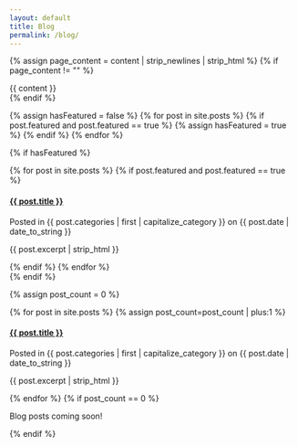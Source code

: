 ```yaml
---
layout: default
title: Blog
permalink: /blog/
---
```

{% assign page_content = content | strip_newlines | strip_html %}
{% if page_content != "" %}
<div class="categoryContent">
		{{ content }}
</div>
{% endif %}

{% assign hasFeatured = false %}
{% for post in site.posts %}
  {% if post.featured and post.featured == true %}
  	{% assign hasFeatured = true %}
  {% endif %}
{% endfor %}

{% if hasFeatured %}
<div class="featuredItems">
	{% for post in site.posts %}
	  {% if post.featured and post.featured == true %}
	  <div class="featuredItem">
	    <h4 class="postTitle"><a href="{{ BASE_PATH }}{{ post.url }}">{{ post.title }}</a></h4>
	    <span class="postDetails">Posted in {{ post.categories | first | capitalize_category }} on {{ post.date | date_to_string }}</span>
	    <p class="postExcerpt">{{ post.excerpt | strip_html }}</p>
	  </div>
	  {% endif %}
	{% endfor %}
</div>
{% endif %}

{% assign post_count = 0 %}
<div class="cetegoryItems">
{% for post in site.posts %}
  {% assign post_count=post_count | plus:1 %} 
  <div class="categoryItem">
    <h4 class="postTitle"><a href="{{ BASE_PATH }}{{ post.url }}">{{ post.title }}</a></h4>
    <span class="postDetails">Posted in {{ post.categories | first | capitalize_category }} on {{ post.date | date_to_string }}</span>
    <p class="postExcerpt">{{ post.excerpt | strip_html }}</p>
  </div>
{% endfor %}
{% if post_count == 0 %}
<div class="noPosts">
	<p>Blog posts coming soon!</p>
</div>
{% endif %}
</div>